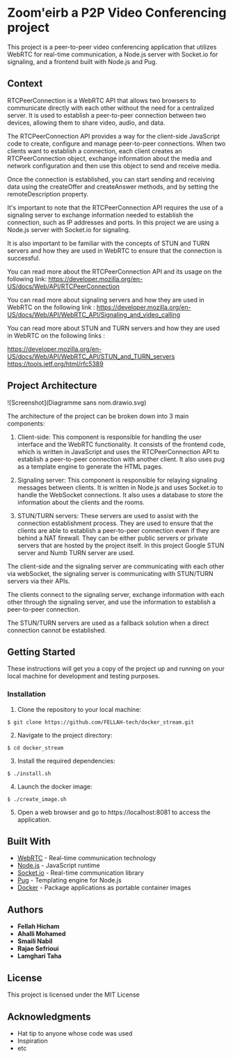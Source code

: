 # Zoom'eirb a P2P Video Conferencing project

This project is a peer-to-peer video conferencing application that utilizes WebRTC for real-time communication, a Node.js server with Socket.io for signaling, and a frontend built with Node.js and Pug.

## Context
RTCPeerConnection is a WebRTC API that allows two browsers to communicate directly with each other without the need for a centralized server. It is used to establish a peer-to-peer connection between two devices, allowing them to share video, audio, and data.

The RTCPeerConnection API provides a way for the client-side JavaScript code to create, configure and manage peer-to-peer connections. When two clients want to establish a connection, each client creates an RTCPeerConnection object, exchange information about the media and network configuration and then use this object to send and receive media.

Once the connection is established, you can start sending and receiving data using the createOffer and createAnswer methods, and by setting the remoteDescription property.

It's important to note that the RTCPeerConnection API requires the use of a signaling server to exchange information needed to establish the connection, such as IP addresses and ports. In this project we are using a Node.js server with Socket.io for signaling.

It is also important to be familiar with the concepts of STUN and TURN servers and how they are used in WebRTC to ensure that the connection is successful.

You can read more about the RTCPeerConnection API and its usage on the following link:
https://developer.mozilla.org/en-US/docs/Web/API/RTCPeerConnection

You can read more about signaling servers and how they are used in WebRTC on the following link :
https://developer.mozilla.org/en-US/docs/Web/API/WebRTC_API/Signaling_and_video_calling

You can read more about STUN and TURN servers and how they are used in WebRTC on the following links :

https://developer.mozilla.org/en-US/docs/Web/API/WebRTC_API/STUN_and_TURN_servers
https://tools.ietf.org/html/rfc5389

## Project Architecture

![Screenshot](Diagramme sans nom.drawio.svg)

The architecture of the project can be broken down into 3 main components:

1. Client-side: This component is responsible for handling the user interface and the WebRTC functionality. It consists of the frontend code, which is written in JavaScript and uses the RTCPeerConnection API to establish a peer-to-peer connection with another client. It also uses pug as a template engine to generate the HTML pages.

2. Signaling server: This component is responsible for relaying signaling messages between clients. It is written in Node.js and uses Socket.io to handle the WebSocket connections. It also uses a database to store the information about the clients and the rooms.

3. STUN/TURN servers: These servers are used to assist with the connection establishment process. They are used to ensure that the clients are able to establish a peer-to-peer connection even if they are behind a NAT firewall. They can be either public servers or private servers that are hosted by the project itself. In this project Google STUN server and Numb TURN server are used.

The client-side and the signaling server are communicating with each other via webSocket, the signaling server is communicating with STUN/TURN servers via their APIs.

The clients connect to the signaling server, exchange information with each other through the signaling server, and use the information to establish a peer-to-peer connection.

The STUN/TURN servers are used as a fallback solution when a direct connection cannot be established.
## Getting Started

These instructions will get you a copy of the project up and running on your local machine for development and testing purposes.

### Installation

1. Clone the repository to your local machine:

```
$ git clone https://github.com/FELLAH-tech/docker_stream.git
```
2. Navigate to the project directory:

```
$ cd docker_stream
```
3. Install the required dependencies:
```
$ ./install.sh
```
4. Launch the docker image:
```
$ ./create_image.sh
```
5. Open a web browser and go to https://localhost:8081 to access the application.

## Built With

- [WebRTC](https://webrtc.org/) - Real-time communication technology
- [Node.js](https://nodejs.org/) - JavaScript runtime
- [Socket.io](https://socket.io/) - Real-time communication library
- [Pug](https://pugjs.org/) - Templating engine for Node.js
- [Docker](https://www.docker.com/) - Package applications as portable container images 

## Authors

- **Fellah Hicham**
- **Ahalli Mohamed**
- **Smaili Nabil**
- **Rajae Sefrioui**
- **Lamghari Taha**

## License

This project is licensed under the MIT License 

## Acknowledgments

- Hat tip to anyone whose code was used
- Inspiration
- etc
